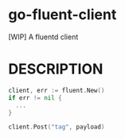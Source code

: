 # go-fluent-client

[WIP] A fluentd client

# DESCRIPTION

```go
client, err := fluent.New()
if err != nil {
  ...
}

client.Post("tag", payload)
```


